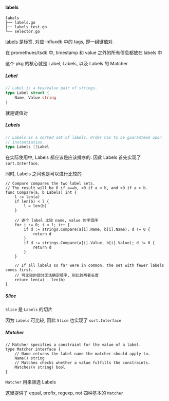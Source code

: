 #### labels

```
labels
├── labels.go
├── labels_test.go
└── selector.go
```

[labels](https://godoc.org/github.com/prometheus/tsdb/labels) 是标签, 对应 influxdb 中的 tags, 即一组键值对.

在 promethues/tsdb 中, timestamp 和 value 之外的所有信息都放在 labels 中

这个 pkg 的核心就是 Label, Labels, 以及 Labels 的 Matcher

##### Label

```go
// Label is a key/value pair of strings.
type Label struct {
	Name, Value string
}
```

就是键值对



##### Labels

```go
// Labels is a sorted set of labels. Order has to be guaranteed upon
// instantiation.
type Labels []Label
```

在实际使用中,  Labels 都应该是应该排序的. 因此 Labels 首先实现了 `sort.Interface`.

同时, Labels 之间也是可以进行比较的

```
// Compare compares the two label sets.
// The result will be 0 if a==b, <0 if a < b, and >0 if a > b.
func Compare(a, b Labels) int {
	l := len(a)
	if len(b) < l {
		l = len(b)
	}

	// 逐个 label 比较 name, value 的字母序
	for i := 0; i < l; i++ {
		if d := strings.Compare(a[i].Name, b[i].Name); d != 0 {
			return d
		}
		if d := strings.Compare(a[i].Value, b[i].Value); d != 0 {
			return d
		}
	}
	
	// If all labels so far were in common, the set with fewer labels comes first.
	// 可比较的部分无法确定顺序, 则比较两者长度
	return len(a) - len(b)
}
```



##### Slice

`Slice` 是 `Labels` 的切片

因为 `Labels` 可比较, 因此 `Slice` 也实现了 `sort.Interface`



##### Matcher

```
// Matcher specifies a constraint for the value of a label.
type Matcher interface {
	// Name returns the label name the matcher should apply to.
	Name() string
	// Matches checks whether a value fulfills the constraints.
	Matches(v string) bool
}
```

`Matcher` 用来筛选 Labels

这里提供了 equal, prefix, regexp, not 四种基本的 `Matcher`


